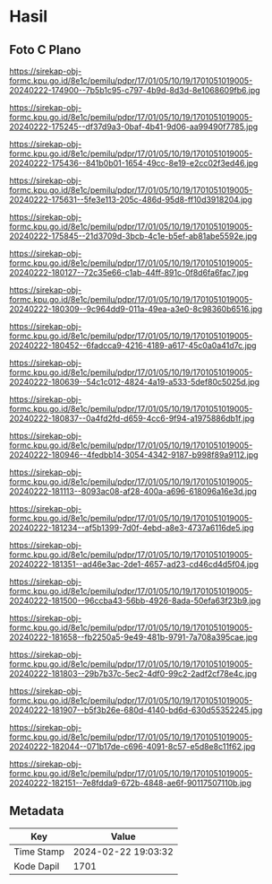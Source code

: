 # Hasil

## Foto C Plano

https://sirekap-obj-formc.kpu.go.id/8e1c/pemilu/pdpr/17/01/05/10/19/1701051019005-20240222-174900--7b5b1c95-c797-4b9d-8d3d-8e1068609fb6.jpg

https://sirekap-obj-formc.kpu.go.id/8e1c/pemilu/pdpr/17/01/05/10/19/1701051019005-20240222-175245--df37d9a3-0baf-4b41-9d06-aa99490f7785.jpg

https://sirekap-obj-formc.kpu.go.id/8e1c/pemilu/pdpr/17/01/05/10/19/1701051019005-20240222-175436--841b0b01-1654-49cc-8e19-e2cc02f3ed46.jpg

https://sirekap-obj-formc.kpu.go.id/8e1c/pemilu/pdpr/17/01/05/10/19/1701051019005-20240222-175631--5fe3e113-205c-486d-95d8-ff10d3918204.jpg

https://sirekap-obj-formc.kpu.go.id/8e1c/pemilu/pdpr/17/01/05/10/19/1701051019005-20240222-175845--21d3709d-3bcb-4c1e-b5ef-ab81abe5592e.jpg

https://sirekap-obj-formc.kpu.go.id/8e1c/pemilu/pdpr/17/01/05/10/19/1701051019005-20240222-180127--72c35e66-c1ab-44ff-891c-0f8d6fa6fac7.jpg

https://sirekap-obj-formc.kpu.go.id/8e1c/pemilu/pdpr/17/01/05/10/19/1701051019005-20240222-180309--9c964dd9-011a-49ea-a3e0-8c98360b6516.jpg

https://sirekap-obj-formc.kpu.go.id/8e1c/pemilu/pdpr/17/01/05/10/19/1701051019005-20240222-180452--6fadcca9-4216-4189-a617-45c0a0a41d7c.jpg

https://sirekap-obj-formc.kpu.go.id/8e1c/pemilu/pdpr/17/01/05/10/19/1701051019005-20240222-180639--54c1c012-4824-4a19-a533-5def80c5025d.jpg

https://sirekap-obj-formc.kpu.go.id/8e1c/pemilu/pdpr/17/01/05/10/19/1701051019005-20240222-180837--0a4fd2fd-d659-4cc6-9f94-a1975886db1f.jpg

https://sirekap-obj-formc.kpu.go.id/8e1c/pemilu/pdpr/17/01/05/10/19/1701051019005-20240222-180946--4fedbb14-3054-4342-9187-b998f89a9112.jpg

https://sirekap-obj-formc.kpu.go.id/8e1c/pemilu/pdpr/17/01/05/10/19/1701051019005-20240222-181113--8093ac08-af28-400a-a696-618096a16e3d.jpg

https://sirekap-obj-formc.kpu.go.id/8e1c/pemilu/pdpr/17/01/05/10/19/1701051019005-20240222-181234--af5b1399-7d0f-4ebd-a8e3-4737a6116de5.jpg

https://sirekap-obj-formc.kpu.go.id/8e1c/pemilu/pdpr/17/01/05/10/19/1701051019005-20240222-181351--ad46e3ac-2de1-4657-ad23-cd46cd4d5f04.jpg

https://sirekap-obj-formc.kpu.go.id/8e1c/pemilu/pdpr/17/01/05/10/19/1701051019005-20240222-181500--96ccba43-56bb-4926-8ada-50efa63f23b9.jpg

https://sirekap-obj-formc.kpu.go.id/8e1c/pemilu/pdpr/17/01/05/10/19/1701051019005-20240222-181658--fb2250a5-9e49-481b-9791-7a708a395cae.jpg

https://sirekap-obj-formc.kpu.go.id/8e1c/pemilu/pdpr/17/01/05/10/19/1701051019005-20240222-181803--29b7b37c-5ec2-4df0-99c2-2adf2cf78e4c.jpg

https://sirekap-obj-formc.kpu.go.id/8e1c/pemilu/pdpr/17/01/05/10/19/1701051019005-20240222-181907--b5f3b26e-680d-4140-bd6d-630d55352245.jpg

https://sirekap-obj-formc.kpu.go.id/8e1c/pemilu/pdpr/17/01/05/10/19/1701051019005-20240222-182044--071b17de-c696-4091-8c57-e5d8e8c11f62.jpg

https://sirekap-obj-formc.kpu.go.id/8e1c/pemilu/pdpr/17/01/05/10/19/1701051019005-20240222-182151--7e8fdda9-672b-4848-ae6f-90117507110b.jpg


## Metadata

| Key        | Value               |
| ---------- | ------------------- |
| Time Stamp | 2024-02-22 19:03:32 |
| Kode Dapil | 1701                |



